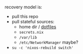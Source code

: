 recovery model is:
  - pull this repo
  - pull stateful sources:
    - home dir / [dotfiles](https://github.com/graevy/dotfiles)
    - `secrets.nix`
    - `/var/lib`
    - `/etc/NetworkManager` maybe?
  - `su -c 'nixos-rebuild switch'`
